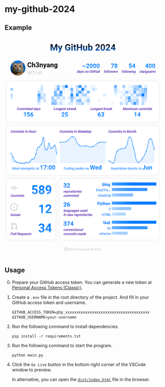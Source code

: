 # my-github-2024

## Example

![example](example.png)

## Usage

0. Prepare your GitHub access token. You can generate a new token at [Personal Access Tokens (Classic)](https://github.com/settings/tokens ).

1. Create a `.env` file in the root directory of the project. And fill in your GitHub access token and username.

    ```shell
    GITHUB_ACCESS_TOKEN=ghp_xxxxxxxxxxxxxxxxxxxxxxxxxxxxxxxxxxxxxx
    GITHUB_USERNAME=your-username
    ```

2. Run the following command to install dependencies.

    ```shell
    pip install -r requirements.txt
    ```

3. Run the following command to start the program.

    ```shell
    python main.py
    ```

4. Click the `Go Live` button in the bottom right corner of the VSCode window to preview.

    In alternative, you can open the [`dist/index.html`](dist/index.html) file in the browser.
